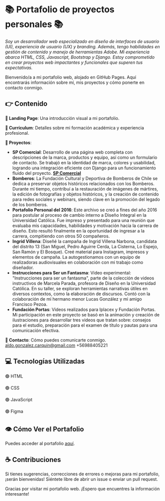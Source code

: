 # 📚 Portafolio de proyectos personales 📚

*Soy un desarrollador web especializado en diseño de interfaces de usuario (UI), experiencia de usuario (UX) y branding. Además, tengo habilidades en gestión de contenido y manejo de herramientas Adobe. Mi experiencia abarca HTML, CSS, Javascript, Bootstrap y Django. Estoy comprometido en crear proyectos web impactantes y funcionales que superen tus expectativas.*

Bienvenido/a a mi portafolio web, alojado en GitHub Pages. Aquí encontrarás información sobre mí, mis proyectos y cómo ponerte en contacto conmigo.

## 👉 Contenido

 **🔷 Landing Page**: Una introducción visual a mi portafolio.
  
 **🔷 Currículum**: Detalles sobre mi formación académica y experiencia profesional.

 **🔷 Proyectos**:
  - **SP Comercial**: Desarrollo de una página web completa con descripciones de la marca, productos y equipo, así como un formulario de contacto. Se trabajó en la identidad de marca, colores y usabilidad, logrando una integración eficiente con Django para un funcionamiento fluido del proyecto. **[SP Comercial](https://spcomercial.cl/)**
  - **Bomberos**: 
La Fundación Cultural y Deportiva de Bomberos de Chile se dedica a preservar objetos históricos relacionados con los Bomberos. Durante mi tiempo, contribuí a la restauración de imágenes de mártires, la edición de fotografías y objetos históricos, y la creación de contenido para redes sociales y webinars, siendo clave en la promoción del legado de los bomberos.
  - **Portafolio Personal del 2016**: Este archivo se creó a fines del año 2016 para postular al proceso de cambio interno a Diseño Integral en la Universidad Católica. Fue impreso y presentado para una reunión que evaluaba mis capacidades, habilidades y motivación hacia la carrera de diseño. Esto resultó finalmente en la oportunidad de ingresar a la carrera, compitiendo con otros 50 compañeros.
  - **Ingrid Villena**: Diseñé la campaña de Ingrid Villena Narbona, candidata del distrito 13 (San Miguel, Pedro Aguirre Cerda, La Cisterna, Lo Espejo, San Ramón y El Bosque). Creé material para Instagram, impresos y elementos de campaña. La autogestionamos con un equipo de realizadoras audiovisuales en colaboración con mi trabajo como diseñador.
  - **Instrucciones para Ser un Fantasma**: Video experimental: "Instrucciones para ser un fantasma", parte de la colección de videos instructivos de Marcela Parada, profesora de Diseño en la Universidad Católica. En su taller, se exploran herramientas narrativas útiles en diversos contextos, como la elaboración de discursos. Contó con la colaboración de mi hermano menor Lucas González y mi amigo Francisco Pezoa.
  - **Fundación Portas**: Videos realizados para Iplacex y Fundación Portas. Mi participación en este proyecto se basó en la animación y creación de ilustraciones para desarrollar tres videos que tratan sobre: consejos para el estudio, preparación para el examen de título y pautas para una comunicación efectiva.

 **🔷 Contacto**: Cómo puedes comunicarte conmigo. aldo.gonzalez.carquin@gmail.com +56988405221

## 💻 Tecnologías Utilizadas

  🟢 HTML
  
  🟢 CSS
  
  🟢 JavaScript
  
  🟢 Figma

## 👁️ Cómo Ver el Portafolio

Puedes acceder al portafolio [aquí](https://aldocarquin.github.io/).

## ☕️ Contribuciones

Si tienes sugerencias, correcciones de errores o mejoras para mi portafolio, ¡serán bienvenidas! Siéntete libre de abrir un issue o enviar un pull request.

Gracias por visitar mi portafolio web. ¡Espero que encuentres la información interesante!
